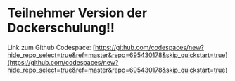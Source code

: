 # Teilnehmer Version der Dockerschulung!!

Link zum Github Codespace: [https://github.com/codespaces/new?hide_repo_select=true&ref=master&repo=695430178&skip_quickstart=true](https://github.com/codespaces/new?hide_repo_select=true&ref=master&repo=695430178&skip_quickstart=true)
